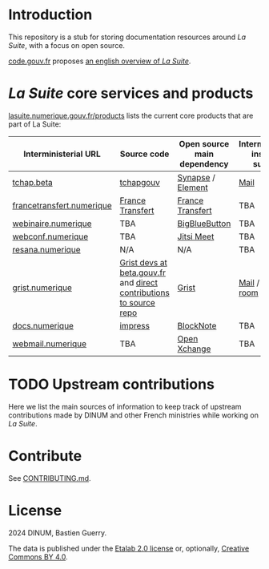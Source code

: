 # Introduction

This repository is a stub for storing documentation resources around *La Suite*, with a focus on open source.

[code.gouv.fr](https://code.gouv.fr) proposes [an english overview of *La Suite*](https://code.gouv.fr/en/lasuite/).

# *La Suite* core services and products

[lasuite.numerique.gouv.fr/products](https://lasuite.numerique.gouv.fr/products)
lists the current core products that are part of La Suite:

| Interministerial URL                                                   | Source code                                                                                                                                                                                                                               | Open source main dependency                                                                             | Interministerial instance support                                                                                                                                                                                                             | User doc                                    | Dev doc                                                                       |
|------------------------------------------------------------------------|-------------------------------------------------------------------------------------------------------------------------------------------------------------------------------------------------------------------------------------------|---------------------------------------------------------------------------------------------------------|-----------------------------------------------------------------------------------------------------------------------------------------------------------------------------------------------------------------------------------------------|---------------------------------------------|-------------------------------------------------------------------------------|
| [tchap.beta](https://tchap.beta.gouv.fr)                               | [tchapgouv](https://code.gouv.fr/sources/#/repos?q=tchap&group=https%3A%2F%2Fgithub.com%2Ftchapgouv)                                                                                                                                      | [Synapse](https://github.com/matrix-org/synapse) / [Element](https://github.com/element-hq/element-web) | [Mail](mailto:support@tchap.beta.gouv.fr)                                                                                                                                                                                                     |                                             |                                                                               |
| [francetransfert.numerique](https://francetransfert.numerique.gouv.fr) | [France Transfert](https://code.gouv.fr/sources/#/repos?q=france+transfert)                                                                                                                                                               | [France Transfert](https://code.gouv.fr/sources/#/repos?q=france+transfert)                             | TBA                                                                                                                                                                                                                                           |                                             |                                                                               |
| [webinaire.numerique](https://webinaire.numerique.gouv.fr)             | TBA                                                                                                                                                                                                                                       | [BigBlueButton](https://code.gouv.fr/sill/detail?name=BigBlueButton)                                    | TBA                                                                                                                                                                                                                                           |                                             |                                                                               |
| [webconf.numerique](https://webconf.numerique.gouv.fr)                 | TBA                                                                                                                                                                                                                                       | [Jitsi Meet](https://code.gouv.fr/sill/detail?name=Jitsi%20Meet)                                        | TBA                                                                                                                                                                                                                                           |                                             |                                                                               |
| [resana.numerique](https://resana.numerique.gouv.fr)                   | N/A                                                                                                                                                                                                                                       | N/A                                                                                                     | TBA                                                                                                                                                                                                                                           |                                             |                                                                               |
| [grist.numerique](https://grist.numerique.gouv.fr)                     | [Grist devs at beta.gouv.fr](https://code.gouv.fr/sources/#/repos?q=grist&group=https%3A%2F%2Fgithub.com%2Fbetagouv) and [direct contributions to source repo](https://github.com/gristlabs/grist-core/issues?q=is%3Aissue+label%3Aanct+) | [Grist](https://code.gouv.fr/sill/detail?name=Grist)                                                    | [Mail](mailto:contact@grist.numerique.gouv.fr) / [Tchap room](https://tchap.gouv.fr/#/room/!TLRWBCVNfbjgrNKmox:agent.dinum.tchap.gouv.fr?via=agent.dinum.tchap.gouv.fr&via=agent.dev-durable.tchap.gouv.fr&via=agent.interieur.tchap.gouv.fr) | [Website](https://support.getgrist.com/fr/) | [Doc folder](https://github.com/gristlabs/grist-core/tree/main/documentation) |
| [docs.numerique](https://docs.numerique.gouv.fr)                       | [impress](https://github.com/numerique-gouv/impress)                                                                                                                                                                                      | [BlockNote](https://github.com/TypeCellOS/BlockNote)                                                    | TBA                                                                                                                                                                                                                                           |                                             |                                                                               |
| [webmail.numerique](https://webmail.numerique.gouv.fr)                 | TBA                                                                                                                                                                                                                                       | [Open Xchange](https://github.com/open-xchange)                                                         | TBA                                                                                                                                                                                                                                           |                                             |                                                                               |
	
# TODO Upstream contributions

Here we list the main sources of information to keep track of upstream contributions made by DINUM and other French ministries while working on *La Suite*.

# Contribute

See [CONTRIBUTING.md](CONTRIBUTING.md).

# License

2024 DINUM, Bastien Guerry.

The data is published under the [Etalab 2.0 license](LICENSES/LICENSE.Etalab-2.0.md) or, optionally, [Creative Commons BY 4.0](https://creativecommons.org/licenses/by/4.0/deed.fr).
